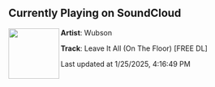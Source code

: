 ## Currently Playing on SoundCloud

[<img align="left" width="100" src="https://i1.sndcdn.com/artworks-yEtgRGglKVt8nTW1-COeSCA-t500x500.jpg">](https://soundcloud.com/wubsonofficial/leave-it-all)

**Artist**: Wubson 

**Track**: Leave It All (On The Floor) [FREE DL]

Last updated at 1/25/2025, 4:16:49 PM
